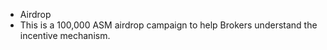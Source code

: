 - Airdrop 
- This is a 100,000 ASM airdrop campaign to help Brokers understand the incentive mechanism.
